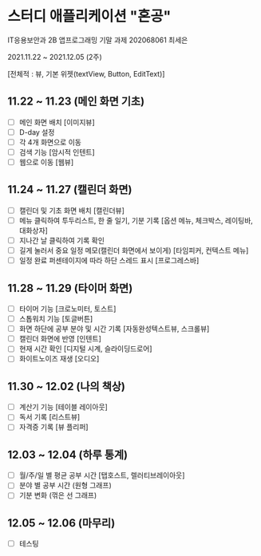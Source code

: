 # 스터디 애플리케이션 "혼공"

IT응용보안과 2B 앱프로그래밍 기말 과제
202068061 최세은

2021.11.22 ~ 2021.12.05
(2주)

[전체적 : 뷰, 기본 위젯(textView, Button, EditText)]

## 11.22 ~ 11.23 (메인 화면 기초)

- [ ] 메인 화면 배치 [이미지뷰]
- [ ] D-day 설정
- [ ] 각 4개 화면으로 이동
- [ ] 검색 기능 [암시적 인텐트]
- [ ] 웹으로 이동 [웹뷰]

## 11.24 ~ 11.27 (캘린더 화면)

- [ ] 캘린더 및 기초 화면 배치 [캘린더뷰]
- [ ] 메뉴 클릭하여 투두리스트, 한 줄 일기, 기분 기록 [옵션 메뉴, 체크박스, 레이팅바, 대화상자]
- [ ] 지나간 날 클릭하여 기록 확인
- [ ] 길게 눌러서 중요 일정 메모(캘린더 화면에서 보이게) [타임피커, 컨텍스트 메뉴]
- [ ] 일정 완료 퍼센테이지에 따라 하단 스레드 표시 [프로그레스바]

## 11.28 ~ 11.29 (타이머 화면)

- [ ] 타이머 기능 [크로노미터, 토스트]
- [ ] 스톱워치 기능 [토글버튼]
- [ ] 화면 하단에 공부 분야 및 시간 기록 [자동완성텍스트뷰, 스크롤뷰]
- [ ] 캘린더 화면에 반영 [인텐트]
- [ ] 현재 시간 확인 [디지털 시계, 슬라이딩드로어]
- [ ] 화이트노이즈 재생 [오디오]

## 11.30 ~ 12.02 (나의 책상)

- [ ] 계산기 기능 [테이블 레이아웃]
- [ ] 독서 기록 [리스트뷰]
- [ ] 자격증 기록 [뷰 플리퍼]

## 12.03 ~ 12.04 (하루 통계)

- [ ] 월/주/일 별 평균 공부 시간 [탭호스트, 렐러티브레이아웃]
- [ ] 분야 별 공부 시간 (원형 그래프)
- [ ] 기분 변화 (꺾은 선 그래프)

## 12.05 ~ 12.06 (마무리)

- [ ] 테스팅
